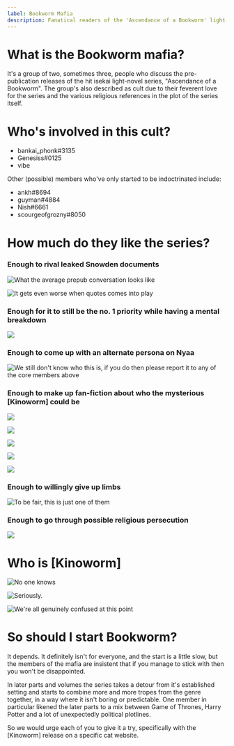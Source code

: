 ```yaml
---
label: Bookworm Mafia
description: Fanatical readers of the 'Ascendance of a Bookworm' light-novel series
---
```


# What is the Bookworm mafia?

It's a group of two, sometimes three, people who discuss the pre-publication releases of the hit isekai light-novel series, "Ascendance of a Bookworm".
The group's also described as cult due to their feverent love for the series and the various religious references in the plot of the series itself.

# Who's involved in this cult?

- bankai_phonk#3135
- Genesiss#0125
- vibe

Other (possible) members who've only started to be indoctrinated include:
- ankh#8694
- guyman#4884
- Nish#6661
- scourgeofgrozny#8050

# How much do they like the series?

### Enough to rival leaked Snowden documents

![What the average prepub conversation looks like](https://files.catbox.moe/87yl0l.png)

![It gets even worse when quotes comes into play](https://files.catbox.moe/yuzjum.png)

### Enough for it to still be the no. 1 priority while having a mental breakdown

![](https://files.catbox.moe/5kpe64.png)

### Enough to come up with an alternate persona on Nyaa

![We still don't know who this is, if you do then please report it to any of the core members above](https://files.catbox.moe/l2rkd9.png)

### Enough to make up fan-fiction about who the mysterious [Kinoworm] could be

![](https://files.catbox.moe/nevgwu.png)

![](https://files.catbox.moe/qm9kdv.png)

![](https://files.catbox.moe/mrmucq.png)

![](https://files.catbox.moe/9btfck.png)

![](https://files.catbox.moe/8bfabf.png)

### Enough to willingly give up limbs

![To be fair, this is just one of them](https://files.catbox.moe/xc92w5.png)

### Enough to go through possible religious persecution

![](https://files.catbox.moe/8z2c4k.png)

# Who is [Kinoworm]

![No one knows](https://files.catbox.moe/26npxo.png)

![Seriously.](https://files.catbox.moe/djja31.png)

![We're all genuinely confused at this point](https://files.catbox.moe/bksfdl.png)

# So should I start Bookworm?

It depends. It definitely isn't for everyone, and the start is a little slow, but the members of the mafia are insistent that if you manage
to stick with then you won't be disappointed.

In later parts and volumes the series takes a detour from it's established setting and starts to combine more and more tropes from the genre together,
in a way where it isn't boring or predictable. One member in particular likened the later parts to a mix between Game of Thrones, Harry Potter and
a lot of unexpectedly political plotlines.

So we would urge each of you to give it a try, specifically with the [Kinoworm] release on a specific cat website.
